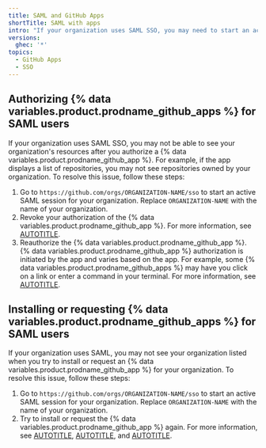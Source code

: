 ```yaml
---
title: SAML and GitHub Apps
shortTitle: SAML with apps
intro: "If your organization uses SAML SSO, you may need to start an active SAML session for your organization before authorizing, installing, or requesting a {% data variables.product.prodname_github_app %}."
versions:
  ghec: '*'
topics:
  - GitHub Apps
  - SSO
---
```


## Authorizing {% data variables.product.prodname_github_apps %} for SAML users

If your organization uses SAML SSO, you may not be able to see your organization's resources after you authorize a {% data variables.product.prodname_github_app %}. For example, if the app displays a list of repositories, you may not see repositories owned by your organization. To resolve this issue, follow these steps:

1. Go to `https://github.com/orgs/ORGANIZATION-NAME/sso` to start an active SAML session for your organization. Replace `ORGANIZATION-NAME` with the name of your organization.
1. Revoke your authorization of the {% data variables.product.prodname_github_app %}. For more information, see [AUTOTITLE](/apps/using-github-apps/reviewing-and-revoking-authorization-of-github-apps).
1. Reauthorize the {% data variables.product.prodname_github_app %}. {% data variables.product.prodname_github_app %} authorization is initiated by the app and varies based on the app. For example, some {% data variables.product.prodname_github_apps %} may have you click on a link or enter a command in your terminal. For more information, see [AUTOTITLE](/apps/using-github-apps/authorizing-github-apps).

## Installing or requesting {% data variables.product.prodname_github_apps %} for SAML users

If your organization uses SAML, you may not see your organization listed when you try to install or request an {% data variables.product.prodname_github_app %} for your organization. To resolve this issue, follow these steps:

1. Go to `https://github.com/orgs/ORGANIZATION-NAME/sso` to start an active SAML session for your organization. Replace `ORGANIZATION-NAME` with the name of your organization.
1. Try to install or request the {% data variables.product.prodname_github_app %} again. For more information, see [AUTOTITLE](/apps/using-github-apps/installing-a-github-app-from-a-third-party), [AUTOTITLE](/apps/using-github-apps/installing-a-github-app-from-github-marketplace-for-your-organizations), and [AUTOTITLE](/apps/using-github-apps/requesting-a-github-app-from-your-organization-owner).
